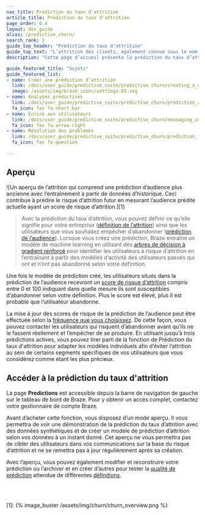 ```yaml
---
nav_title: Prédiction du taux d'attrition
article_title: Prédiction du taux d'attrition
page_order: 6.4
layout: dev_guide
alias: /predictive_churn/
search_rank: 2
guide_top_header: "Prédiction du taux d'attrition"
guide_top_text: "L’attrition des clients, également connue sous le nom de rotation de la clientèle ou perte de clients, est l’un des indicateurs les plus importants à envisager pour les entreprises en croissance. Disposer des bons outils pour traiter l’attrition est essentiel pour minimiser les pertes et maximiser la rétention client. Pour obtenir l’avantage sur ces utilisateurs susceptibles d’abandonner, Braze propose la prédiction du taux d'attrition, offrant une approche proactive pour minimiser l’attrition future."
description: "Cette page d’accueil présente la prédiction du taux d’attrition : un outil qui vous permet de définir ce que signifie le taux d’attrition pour votre entreprise ainsi que les utilisateurs que vous souhaitez empêcher de se désabonner."

guide_featured_title: "Sujets"
guide_featured_list:
- name: Créer une prédiction d’attrition
  link: /docs/user_guide/predictive_suite/predictive_churn/creating_a_churn_prediction/
  image: /assets/img/braze_icons/settings-01.svg
- name: Analyses prédictives
  link: /docs/user_guide/predictive_suite/predictive_churn/prediction_analytics/
  fa_icon: fas fa-chart-bar
- name: Écrire aux utilisateurs
  link: /docs/user_guide/predictive_suite/predictive_churn/messaging_users/
  fa_icon: fas fa-arrow-right
- name: Résolution des problèmes
  link: /docs/user_guide/predictive_suite/predictive_churn/prediction_faq/
  fa_icon: fas fa-question

---
```


## Aperçu

![Un aperçu de l’attrition qui comprend une prédiction d’audience plus ancienne avec l’entraînement à partir de données d’historique. Ceci contribue à prédire le risque d’attrition futur en mesurant l’audience prédite actuelle ayant un score de risque d’attrition.][1]

> Avec la prédiction du taux d’attrition, vous pouvez définir ce qu’elle signifie pour votre entreprise ([définition de l’attrition]({{site.baseurl}}/user_guide/predictive_suite/predictive_churn/creating_a_churn_prediction/#step-2-define-churn)) ainsi que les utilisateurs que vous souhaitez empêcher d’abandonner ([prédiction de l’audience]({{site.baseurl}}/user_guide/predictive_suite/predictive_churn/creating_a_churn_prediction/#step-3-filter-your-prediction-audience)). Lorsque vous créez une prédiction, Braze entraîne un modèle de machine learning en utilisant des [arbres de décision à gradient renforcé](https://en.wikipedia.org/wiki/Gradient_boosting) pour identifier les utilisateurs à risque d’attrition en l’entraînant à partir des modèles d’activité des utilisateurs passés qui ont et n’ont pas abandonné selon votre définition.

Une fois le modèle de prédiction créé, les utilisateurs situés dans la prédiction de l’audience recevront un [score de risque d’attrition]({{site.baseurl}}/user_guide/predictive_suite/predictive_churn/prediction_analytics/#churn_score) compris entre 0 et 100 indiquant dans quelle mesure ils sont susceptibles d’abandonner selon votre définition. Plus le score est élevé, plus il est probable que l’utilisateur abandonne. 

La mise à jour des scores de risque de la prédiction de l’audience peut être effectuée selon la [fréquence que vous choisissez]({{site.baseurl}}/user_guide/predictive_suite/predictive_churn/creating_a_churn_prediction/#step-4-choose-the-update-frequency-for-churn-predictions). De cette façon, vous pouvez contacter les utilisateurs qui risquent d’abandonner avant qu’ils ne le fassent réellement et l’empêcher de se produire. En utilisant jusqu’à trois prédictions actives, vous pouvez tirer parti de la fonction de Prédiction du taux d'attrition pour adapter les modèles individuels afin d’éviter l’attrition au sein de certains segments spécifiques de vos utilisateurs que vous considérez comme étant les plus précieux.

## Accéder à la prédiction du taux d'attrition

La page **Predictions** est accessible depuis la barre de navigation de gauche sur le tableau de bord de Braze. Pour y obtenir un accès complet, contactez votre gestionnaire de compte Braze. 

Avant d’acheter cette fonction, vous disposez d’un mode aperçu. Il vous permettra de voir une démonstration de la prédiction du taux d’attrition avec des données synthétiques et de créer un modèle de prédiction d’attrition selon vos données à un instant donné. Cet aperçu ne vous permettra pas de cibler des utilisateurs dans vos communications sur la base du risque d’attrition et ne se remettra pas à jour régulièrement après sa création.

Avec l’aperçu, vous pouvez également modifier et reconstruire votre prédiction ou l’archiver et en créer d’autres pour tester la [qualité de prédiction]({{site.baseurl}}/user_guide/predictive_suite/predictive_churn/prediction_analytics/prediction_quality/) attendue de différentes [définitions]({{site.baseurl}}/user_guide/predictive_suite/predictive_churn/creating_a_churn_prediction/#step-2-define-churn).

<br><br>

[1]: {% image_buster /assets/img/churn/churn_overview.png %}
